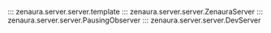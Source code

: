::: zenaura.server.server.template
::: zenaura.server.server.ZenauraServer
::: zenaura.server.server.PausingObserver
::: zenaura.server.server.DevServer